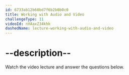 ```yaml
---
id: 6733ab12b60bd7f6b2b0b0c0
title: Working with Audio and Video
challengeType: 11
videoId: nVAaxZ34khk
dashedName: lecture-working-with-audio-and-video
---
```


# --description--

Watch the video lecture and answer the questions below.


